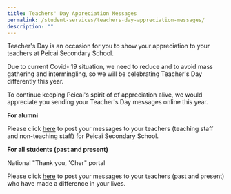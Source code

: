 ```yaml
---
title: Teachers' Day Appreciation Messages
permalink: /student-services/teachers-day-appreciation-messages/
description: ""
---
```


<p>Teacher's Day is an occasion for you to show your appreciation to your teachers at Peicai Secondary School. </p>
<p>Due to current Covid- 19 situation, we need to reduce and to avoid mass gathering and intermingling, so we&nbsp;will be celebrating Teacher's Day differently this year.&nbsp;</p>
<p>To continue keeping Peicai's spirit of of appreciation alive, we would appreciate you sending your Teacher's&nbsp;Day messages online this year. </p>
<p><strong>For alumni</strong></p>
<p>Please click&nbsp;<a href="https://docs.google.com/forms/d/e/1FAIpQLScY4yLl7qY5_rV9-rhvJJdpvUlekVJAUb1280rG2dXXZbUifA/viewform" target="_blank" rel="noopener"><u>here</u></a>&nbsp;to post your messages to your teachers (teaching staff and non-teaching staff)&nbsp;for Peicai Secondary School.</p>
<p><strong>For all students (past and present)</strong></p>
<p>National "Thank you, 'Cher" portal</p>
<div>
<p>Please click&nbsp;<a href="https://thankyoucher.edu.sg/" target="_blank" rel="noopener"><u>here</u></a>&nbsp;to post your messages to your teachers (past and present) who have made a difference&nbsp;in your lives.</p>
</div>